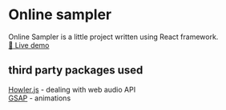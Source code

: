 
# Online sampler

Online Sampler is a little project written using React framework.  
[:musical_keyboard: Live demo](https://paweljakubwojcik.github.io/online-sampler/)

## third party packages used
[Howler.js](https://github.com/goldfire/howler.js#documentation) - dealing with web audio API  
[GSAP](https://greensock.com/docs/v3/GSAP/Tween) - animations

